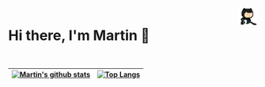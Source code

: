 <img align='right' width='8%' src='./e0db8690895407d039b94f75b6244035.gif' width='200"'>

# Hi there, I'm Martin 👋

<br>

[![Martin's github stats](https://github-readme-stats.vercel.app/api?username=martinfoakes&count_private=true&theme=vue&show_icons=true)](https://github.com/martinfoakes) | [![Top Langs](https://github-readme-stats.vercel.app/api/top-langs/?username=martinfoakes&layout=compact)](https://github.com/martinfoakes)
------------ | -------------
<!--
**martinfoakes/martinfoakes** is a ✨ _special_ ✨ repository because its `README.md` (this file) appears on your GitHub profile.

Here are some ideas to get you started:

- 🔭 I’m currently working on ...
- 🌱 I’m currently learning ...
- 👯 I’m looking to collaborate on ...
- 🤔 I’m looking for help with ...
- 💬 Ask me about ...
- 📫 How to reach me: ...
- ⚡ Fun fact: ...
-->
